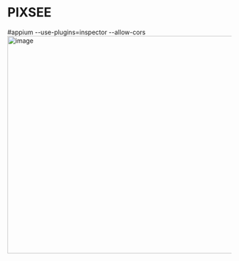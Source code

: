 # PIXSEE
#appium --use-plugins=inspector --allow-cors
<img width="1162" height="488" alt="image" src="https://github.com/user-attachments/assets/962ae2ad-3a34-4625-9c17-9caf134e1a79" />
